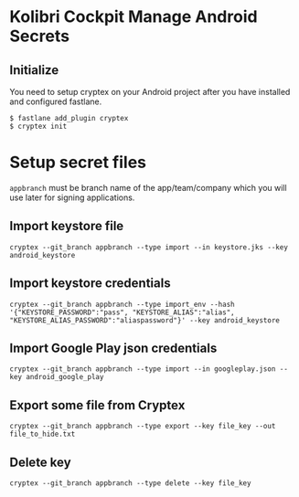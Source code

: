 # Kolibri Cockpit Manage Android Secrets

## Initialize

You need to setup cryptex on your Android project after you have installed and configured fastlane.

```
$ fastlane add_plugin cryptex
$ cryptex init
```

# Setup secret files

`appbranch` must be branch name of the app/team/company which you will use later for signing applications.

## Import keystore file

```
cryptex --git_branch appbranch --type import --in keystore.jks --key android_keystore
```

## Import keystore credentials

```
cryptex --git_branch appbranch --type import_env --hash '{"KEYSTORE_PASSWORD":"pass", "KEYSTORE_ALIAS":"alias", "KEYSTORE_ALIAS_PASSWORD":"aliaspassword"}' --key android_keystore
```

## Import Google Play json credentials

```
cryptex --git_branch appbranch --type import --in googleplay.json --key android_google_play
```

## Export some file from Cryptex

```
cryptex --git_branch appbranch --type export --key file_key --out file_to_hide.txt
```

## Delete key

```
cryptex --git_branch appbranch --type delete --key file_key
```
